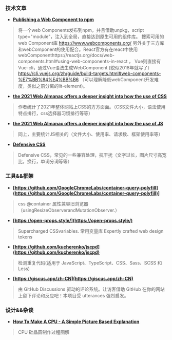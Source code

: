 ### 技术文章
+ **[Publishing a Web Component to npm](https://til.simonwillison.net/npm/publish-web-component)**
> 将一个web Components发布到npm，并且借助unpkg，script type="module"，注入到全局，直接达到原生可用的组件库。
搜索可用的web Component库 https://www.webcomponents.org/
另外关于三方库和webComponent的使用配合。React官方有在react中使用webComponenthttps://reactjs.org/docs/web-components.html#using-web-components-in-react ， Vue则直接有Vue-cli，通过Vue语法生成WebComponent (貌似2018年就写了）https://cli.vuejs.org/zh/guide/build-targets.html#web-components-%E7%BB%84%E4%BB%B6 （可以理解降低webComponent开发难度，类似之前分离的lit-element)。

+ **[the 2021 Web Almanac offers a deeper insight into how the use of CSS](https://almanac.httparchive.org/en/2021/css?utm_source=CSS-Weekly&utm_campaign=Issue-484&utm_medium=web)**
> 作者统计了2021年整体网站上CSS的方方面面。（CSS文件大小，语法使用特点排行，css选择器习惯排行等等）

+ **[the 2021 Web Almanac offers a deeper insight into how the use of JS](https://almanac.httparchive.org/en/2021/javascript)**
> 同上，主要统计JS相关的（文件大小、使用率、请求数、框架使用率等）

+ **[Defensive CSS](https://ishadeed.com/article/defensive-css/?utm_source=CSS-Weekly&utm_campaign=Issue-484&utm_medium=web)**
> Defensive CSS，常见的一些兼容处理，抗干扰（文字过长，图片尺寸高宽比，换行，单词分词等等）

### 工具&&框架
+ **[https://github.com/GoogleChromeLabs/container-query-polyfill](https://github.com/GoogleChromeLabs/container-query-polyfill)]**
> css @container 属性兼容旧浏览器（usingResizeObserverandMutationObserver.）
>
+ **[https://open-props.style/](https://open-props.style/)**
> Supercharged CSSvariables. 常用变量库 Expertly crafted web design tokens

+ **[https://github.com/kucherenko/jscpd](https://github.com/kucherenko/jscpd)**
> 检测重复代码(适用于 JavaScript、TypeScript、CSS、Sass、SCSS 和 Less)


+ **[https://giscus.app/zh-CN](https://giscus.app/zh-CN)**
> 由 GitHub Discussions 驱动的评论系统。让访客借助 GitHub 在你的网站上留下评论和反应吧！本项目受 utterances 强烈启发。

### 设计&&杂谈
+ **[How To Make A CPU - A Simple Picture Based Explanation](https://blog.robertelder.org/how-to-make-a-cpu/)**
> CPU 硅晶圆制作过程图解
